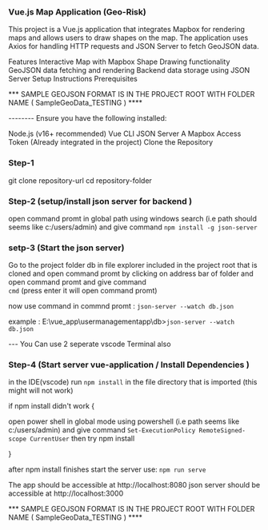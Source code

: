
### Vue.js Map Application (Geo-Risk)

This project is a Vue.js application that integrates Mapbox for rendering maps and allows users to draw shapes on the map. The application uses Axios for handling HTTP requests and JSON Server to fetch GeoJSON data.

Features Interactive Map with Mapbox Shape Drawing functionality GeoJSON data fetching and rendering Backend data storage using JSON Server Setup Instructions Prerequisites


*** SAMPLE GEOJSON FORMAT IS IN THE PROJECT ROOT WITH FOLDER NAME ( SampleGeoData_TESTING )  ****

-------- Ensure you have the following installed:

Node.js (v16+ recommended)
Vue CLI
JSON Server
A Mapbox Access Token (Already integrated in the project)
Clone the Repository

### Step-1

git clone repository-url
cd repository-folder

### Step-2 (setup/install json server for backend )

open command promt in global path using windows search (i.e path should seems like c:/users/admin) and give command
`npm install -g json-server`


### setp-3 (Start the json server)

Go to the project folder db in file explorer included in the project root that is cloned and open command promt by clicking on address bar of folder and open command promt
and give command  
`cmd`
(press enter it will open command promt)

now use command in commnd promt :  `json-server --watch db.json`

example :
E:\vue_app\usermanagementapp\db>`json-server --watch db.json`

 --- You Can use 2 seperate vscode Terminal also

### Step-4 (Start server vue-application / Install Dependencies )

in the IDE(vscode) run `npm install` in the file directory that is imported (this might will not work)

if npm install didn't work {

open power shell in global mode using powershell (i.e path seems like c:/users/admin) and give command
`Set-ExecutionPolicy RemoteSigned-scope CurrentUser`
then try
npm install

}

after npm install finishes start the server use:
`npm run serve `

The app should be accessible at http://localhost:8080
json server should be accessible at http://localhost:3000


*** SAMPLE GEOJSON FORMAT IS IN THE PROJECT ROOT WITH FOLDER NAME ( SampleGeoData_TESTING )  ****
